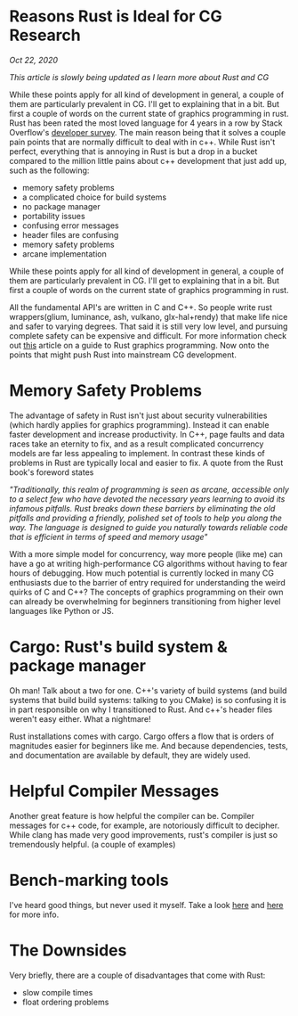 # Reasons Rust is Ideal for CG Research
*Oct 22, 2020*

*This article is slowly being updated as I learn more about Rust and CG*

While these points apply for all kind of development in general, a couple of them are particularly prevalent in CG. I'll get to explaining that in a bit. But first a couple of words on the current state of graphics programming in rust.
Rust has been rated the most loved language for 4 years in a row by Stack Overflow's [developer survey](https://insights.stackoverflow.com/survey/2020#technology-most-loved-dreaded-and-wanted-languages-loved). The main reason being that it solves a couple pain points that are normally difficult to deal with in c++. While Rust isn't perfect, everything that is annoying in Rust is but a drop in a bucket compared to the million little pains about c++ development that just add up, such as the following:

- memory safety problems
- a complicated choice for build systems
- no package manager
- portability issues
- confusing error messages
- header files are confusing
- memory safety problems
- arcane implementation

While these points apply for all kind of development in general, a couple of them are particularly prevalent in CG. I'll get to explaining that in a bit. But first a couple of words on the current state of graphics programming in rust.

All the fundamental API's are written in C and C++. So people write rust wrappers(glium, luminance, ash, vulkano, glx-hal+rendy) that make life nice and safer to varying degrees. That said it is still very low level, and pursuing complete safety can be expensive and difficult. For more information check out [this](https://wiki.alopex.li/AGuideToRustGraphicsLibraries2019) article on a guide to Rust graphics programming. Now onto the points that might push Rust into mainstream CG development.

# Memory Safety Problems
The advantage of safety in Rust isn't just about security vulnerabilities (which hardly applies for graphics programming). Instead it can enable faster development and increase productivity. In C++, page faults and data races take an eternity to fix, and as a result complicated concurrency models are far less appealing to implement. In contrast these kinds of problems in Rust are typically local and easier to fix. A quote from the Rust book's foreword states

*"Traditionally, this realm of programming is seen as arcane, accessible only to a select few who have devoted the necessary years learning to avoid its infamous pitfalls. Rust breaks down these barriers by eliminating the old pitfalls and providing a friendly, polished set of tools to help you along the way. The language is designed to guide you naturally towards reliable code that is efficient in terms of speed and memory usage"*

With a more simple model for concurrency, way more people (like me) can have a go at writing high-performance CG algorithms without having to fear hours of debugging. How much potential is currently locked in many CG enthusiasts due to the barrier of entry required for understanding the weird quirks of C and C++? The concepts of graphics programming on their own can already be overwhelming for beginners transitioning from higher level languages like Python or JS.

# Cargo: Rust's build system & package manager
Oh man! Talk about a two for one. C++'s variety of build systems (and build systems that build build systems: talking to you CMake) is so confusing it is in part responsible on why I transitioned to Rust. And c++'s header files weren't easy either. What a nightmare!

Rust installations comes with cargo. Cargo offers a flow that is orders of magnitudes easier for beginners like me. And because dependencies, tests, and documentation are available by default, they are widely used.

# Helpful Compiler Messages
Another great feature is how helpful the compiler can be. Compiler messages for c++ code, for example, are notoriously difficult to decipher. While clang has made very good improvements, rust's compiler is just so tremendously helpful. (a couple of examples)

# Bench-marking tools
I've heard good things, but never used it myself. Take a look [here](https://gist.github.com/KodrAus/97c92c07a90b1fdd6853654357fd557a) and [here](https://blog.anp.lol/rust/2016/07/24/profiling-rust-perf-flamegraph/) for more info.

# The Downsides
Very briefly, there are a couple of disadvantages that come with Rust:

- slow compile times
- float ordering problems
